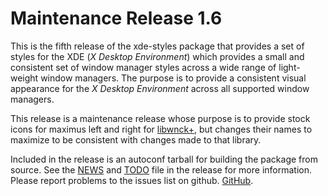 [xde-styles -- release notes.  2020-05-04]: #

Maintenance Release 1.6
=======================

This is the fifth release of the xde-styles package that provides a set
of styles for the XDE (_X Desktop Environment_) which provides a small
and consistent set of window manager styles across a wide range of
light-weight window managers.  The purpose is to provide a consistent
visual appearance for the _X Desktop Environment_ across all supported
window managers.

This release is a maintenance release whose purpose is to provide stock
icons for maximus left and right for
[libwnck+](https://github.com/bbidulock/libwnck+), but changes their
names to maximize to be consistent with changes made to that library.

Included in the release is an autoconf tarball for building the package
from source.  See the [NEWS](NEWS) and [TODO](TODO) file in the release
for more information.  Please report problems to the issues list on
github.  [GitHub](https://github.com/bbidulock/xde-styles/issues).

[ vim: set ft=markdown sw=4 tw=72 nocin nosi fo+=tcqlorn spell: ]: #
